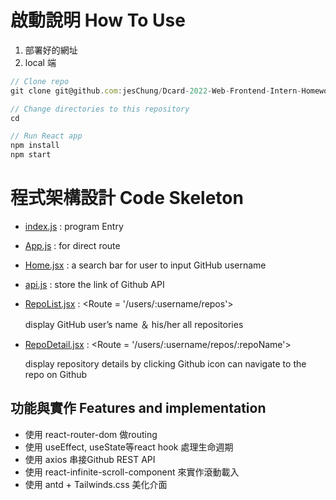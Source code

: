 # 啟動說明 ****How To Use****

1. 部署好的網址
2. local 端
```js
// Clone repo 
git clone git@github.com:jesChung/Dcard-2022-Web-Frontend-Intern-Homework.git

// Change directories to this repository
cd

// Run React app
npm install
npm start
```
# ****程式架構設計 Code Skeleton****

- [index.js](https://github.com/jesChung/Dcard-2022-Web-Frontend-Intern-Homework/blob/main/src/index.js) : program Entry
- [App.js](https://github.com/jesChung/Dcard-2022-Web-Frontend-Intern-Homework/blob/main/src/App.js) : for direct route
- [Home.jsx](https://github.com/jesChung/Dcard-2022-Web-Frontend-Intern-Homework/blob/main/src/Home.jsx) : a search bar for user to input GitHub username
- [api.js](https://github.com/jesChung/Dcard-2022-Web-Frontend-Intern-Homework/blob/main/src/service/api.js) : store the link of Github API
- [RepoList.jsx](https://github.com/jesChung/Dcard-2022-Web-Frontend-Intern-Homework/blob/main/src/RepoList.jsx) : <Route = '/users/:username/repos'>
    
    display GitHub user’s name ＆ his/her all repositories
    
- [RepoDetail.jsx](https://github.com/jesChung/Dcard-2022-Web-Frontend-Intern-Homework/blob/main/src/RepoDetail.jsx) : <Route = '/users/:username/repos/:repoName'>
    
    display repository details by clicking Github icon can  navigate to the repo on Github
    
## **功能與實作 Features and implementation**

- 使用 react-router-dom 做routing
- 使用 useEffect, useState等react hook 處理生命週期
- 使用 axios 串接Github REST API
- 使用 react-infinite-scroll-component 來實作滾動載入
- 使用 antd + Tailwinds.css 美化介面
